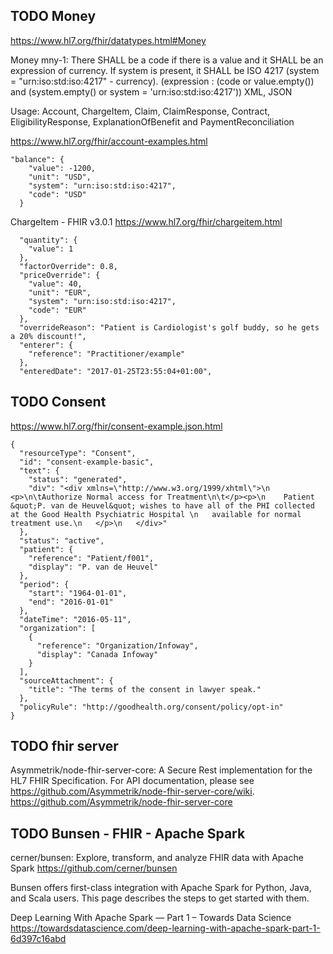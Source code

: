 ## TODO Money

https://www.hl7.org/fhir/datatypes.html#Money

Money mny-1: There SHALL be a code if there is a value and it SHALL be an expression of currency. If system is present, it SHALL be ISO 4217 (system = "urn:iso:std:iso:4217" - currency). (expression : (code or value.empty()) and (system.empty() or system = 'urn:iso:std:iso:4217')) XML, JSON

Usage: Account, ChargeItem, Claim, ClaimResponse, Contract, EligibilityResponse, ExplanationOfBenefit and PaymentReconciliation

https://www.hl7.org/fhir/account-examples.html

```
"balance": {
    "value": -1200,
    "unit": "USD",
    "system": "urn:iso:std:iso:4217",
    "code": "USD"
  }
```

ChargeItem - FHIR v3.0.1 https://www.hl7.org/fhir/chargeitem.html

```
  "quantity": {
    "value": 1
  },
  "factorOverride": 0.8,
  "priceOverride": {
    "value": 40,
    "unit": "EUR",
    "system": "urn:iso:std:iso:4217",
    "code": "EUR"
  },
  "overrideReason": "Patient is Cardiologist's golf buddy, so he gets a 20% discount!",
  "enterer": {
    "reference": "Practitioner/example"
  },
  "enteredDate": "2017-01-25T23:55:04+01:00",
```

## TODO Consent

https://www.hl7.org/fhir/consent-example.json.html

```
{
  "resourceType": "Consent",
  "id": "consent-example-basic",
  "text": {
    "status": "generated",
    "div": "<div xmlns=\"http://www.w3.org/1999/xhtml\">\n    <p>\n\tAuthorize Normal access for Treatment\n\t</p><p>\n    Patient &quot;P. van de Heuvel&quot; wishes to have all of the PHI collected at the Good Health Psychiatric Hospital \n   available for normal treatment use.\n   </p>\n   </div>"
  },
  "status": "active",
  "patient": {
    "reference": "Patient/f001",
    "display": "P. van de Heuvel"
  },
  "period": {
    "start": "1964-01-01",
    "end": "2016-01-01"
  },
  "dateTime": "2016-05-11",
  "organization": [
    {
      "reference": "Organization/Infoway",
      "display": "Canada Infoway"
    }
  ],
  "sourceAttachment": {
    "title": "The terms of the consent in lawyer speak."
  },
  "policyRule": "http://goodhealth.org/consent/policy/opt-in"
}
```

## TODO fhir server

Asymmetrik/node-fhir-server-core: A Secure Rest implementation for the HL7 FHIR Specification. For API documentation, please see https://github.com/Asymmetrik/node-fhir-server-core/wiki. https://github.com/Asymmetrik/node-fhir-server-core

## TODO Bunsen - FHIR - Apache Spark


cerner/bunsen: Explore, transform, and analyze FHIR data with Apache Spark https://github.com/cerner/bunsen

Bunsen offers first-class integration with Apache Spark for Python, Java, and Scala users. This page describes the steps to get started with them.

Deep Learning With Apache Spark — Part 1 – Towards Data Science https://towardsdatascience.com/deep-learning-with-apache-spark-part-1-6d397c16abd